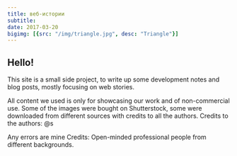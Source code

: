 ```yaml
---
title: веб-истории
subtitle: 
date: 2017-03-20
bigimg: [{src: "/img/triangle.jpg", desc: "Triangle"}]
---
```




## Hello!

This site is a small side project, to write up some development notes and blog posts, mostly focusing on web stories.

 All content we used is only for showcasing our work and of non-commercial use. Some of the images were bought on Shutterstock,
some were downloaded from different sources with credits to all the authors. Credits to the authors: @s

Any errors are mine 
Credits: Open-minded professional people from different backgrounds.

